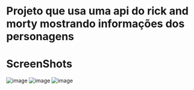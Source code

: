 # Projeto que usa uma api do rick and morty mostrando informações dos personagens

# ScreenShots
![image](https://github.com/user-attachments/assets/906c99ef-dc8e-4032-acec-960c9bd490a9)
![image](https://github.com/user-attachments/assets/f57fb802-d7fa-4bf4-99b7-7e55e2337b39)
![image](https://github.com/user-attachments/assets/fb958d78-5157-4c99-b9e8-219b07b03748)
